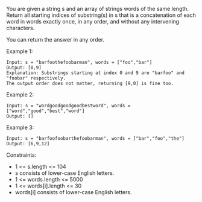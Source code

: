 You are given a string s and an array of strings words of the same length. Return all starting indices of substring(s) in s that is a concatenation of each word in words exactly once, in any order, and without any intervening characters.

You can return the answer in any order.

 

Example 1:
```
Input: s = "barfoothefoobarman", words = ["foo","bar"]
Output: [0,9]
Explanation: Substrings starting at index 0 and 9 are "barfoo" and "foobar" respectively.
The output order does not matter, returning [9,0] is fine too.
```

Example 2:
```
Input: s = "wordgoodgoodgoodbestword", words = ["word","good","best","word"]
Output: []
```

Example 3:
```
Input: s = "barfoofoobarthefoobarman", words = ["bar","foo","the"]
Output: [6,9,12]
``` 

Constraints:

- 1 <= s.length <= 104
- s consists of lower-case English letters.
- 1 <= words.length <= 5000
- 1 <= words[i].length <= 30
- words[i] consists of lower-case English letters.